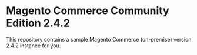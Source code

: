 # Magento Commerce Community Edition 2.4.2

This repository contains a sample Magento Commerce (on-premise) version 2.4.2 instance for you. 
